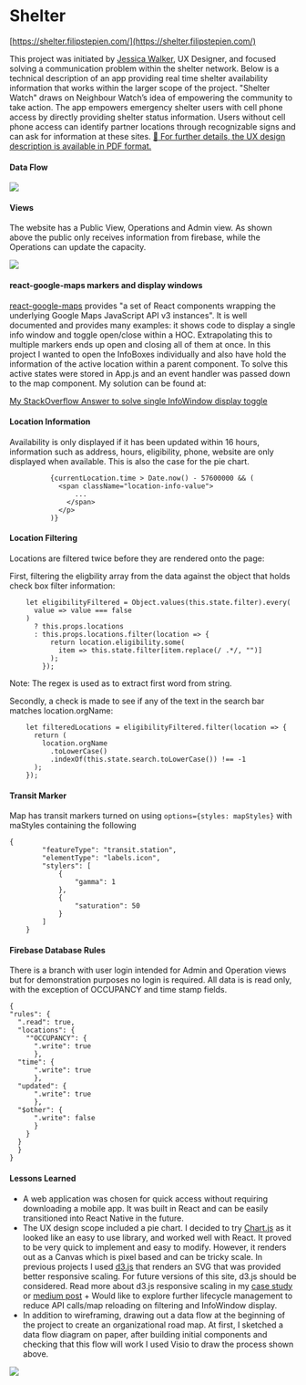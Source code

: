 Shelter
=======

[https://shelter.filipstepien.com/](https://shelter.filipstepien.com/)

This project was initiated by [Jessica Walker](https://jessicawalkeruxdesign.com/about/), UX Designer, and focused solving a communication problem within the shelter network. Below is a technical description of an app providing real time shelter availability information that works within the larger scope of the project. "Shelter Watch" draws on Neighbour Watch’s idea of empowering the community to take action. The app empowers emergency shelter users with cell phone access by directly providing shelter status information. Users without cell phone access can identify partner locations through recognizable signs and can ask for information at these sites. [ :page_facing_up: For further details, the UX design description is available in PDF format. ](https://jessicawalkeruxdesign.files.wordpress.com/2018/05/improving-emergency-shelter-systems-for-the-homeless.pdf)


#### Data Flow 

![](https://meta.shippingdocuments.ca/shelter.svg)


#### Views

The website has a Public View, Operations and Admin view. As shown above the public only receives information from firebase, while the Operations can update the capacity. 

![](https://meta.shippingdocuments.ca/shelter.gif)

#### react-google-maps markers and display windows

[react-google-maps](https://tomchentw.github.io/react-google-maps/#usage--configuration) provides "a set of React components wrapping the underlying Google Maps JavaScript API v3 instances". It is well documented and provides many examples: it shows code to display a single info window and toggle open/close within a HOC. Extrapolating this to multiple markers ends up open and closing all of them at once. In this project I wanted to open the InfoBoxes individually and also have hold the information of the active location within a parent component. To solve this active states were stored in App.js and an event handler was passed down to the map component. My solution can be found at:

[My StackOverflow Answer to solve single InfoWindow display toggle](https://stackoverflow.com/a/50427200/9160384)

#### Location Information

Availability is only displayed if it has been updated within 16 hours, information such as address, hours, eligibility, phone, website are only displayed when available. This is also the case for the pie chart. 

```
          {currentLocation.time > Date.now() - 57600000 && (
            <span className="location-info-value">
                ...
              </span>
            </p>
          )}
```



#### Location Filtering

Locations are filtered twice before they are rendered onto the page: 

First, filtering the eligbility array from the data against the object that holds check box filter information:

```
    let eligibilityFiltered = Object.values(this.state.filter).every(
      value => value === false
    )
      ? this.props.locations
      : this.props.locations.filter(location => {
          return location.eligibility.some(
            item => this.state.filter[item.replace(/ .*/, "")]
          );
        });
```
Note: The regex is used as to extract first word from string.

Secondly, a check is made to see if any of the text in the search bar matches location.orgName: 

```
    let filteredLocations = eligibilityFiltered.filter(location => {
      return (
        location.orgName
          .toLowerCase()
          .indexOf(this.state.search.toLowerCase()) !== -1
      );
    });
```


#### Transit Marker

Map has transit markers turned on using `options={styles: mapStyles}` with maStyles containing the following

```
{
        "featureType": "transit.station",
        "elementType": "labels.icon",
        "stylers": [
            {
                "gamma": 1
            },
            {
                "saturation": 50
            }
        ]
    }
```

#### Firebase Database Rules

There is a branch with user login intended for Admin and Operation views but for demonstration purposes no login is required. All data is is read only, with the exception of OCCUPANCY and time stamp fields. 

```
{
"rules": {
  ".read": true,
  "locations": {
    ""OCCUPANCY": {
      ".write": true
      },
  "time": {
      ".write": true
      },
  "updated": {
      ".write": true
      },     
  "$other": {
      ".write": false
      }
    }
  }
  }
}
```


#### Lessons Learned

+ A web application was chosen for quick access without requiring downloading a mobile app. It was built in React and can be easily transitioned into React Native in the future. 
+ The UX design scope included a pie chart. I decided to try [Chart.js](https://www.chartjs.org/) as it looked like an easy to use library, and worked well with React. It proved to be very quick to implement and easy to modify. However, it renders out as a Canvas which is pixel based and can be tricky scale. In previous projects I used [d3.js](https://d3js.org/) that renders an SVG that was provided better responsive scaling. For future versions of this site, d3.js should be considered. Read more about d3.js responsive scaling in my [case study](https://github.com/fstepien/scamper) or [medium post](https://medium.com/@filip.stepien/how-to-scale-a-d3-js-svg-tree-diagram-a7e89b9eebff) + Would like to explore further lifecycle management to reduce API calls/map reloading on filtering and InfoWindow display. 
 + In addition to wireframing, drawing out a data flow at the beginning of the project to create an organizational road map. At first, I sketched a data flow diagram on paper, after building initial components and checking that this flow will work I used Visio to draw the process shown above. 

 ![](https://meta.filipstepien.com/shelter.notes.jpg)
